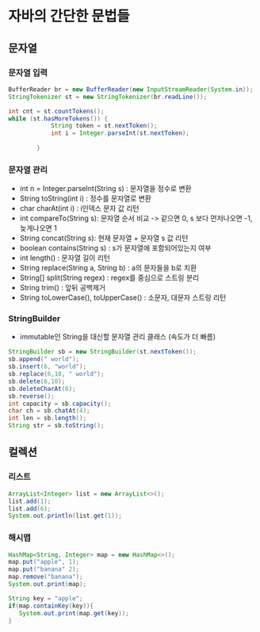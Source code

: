 # 자바의 간단한 문법들
## 문자열

### 문자열 입력
```Java
BufferReader br = new BufferReader(new InputStreamReader(System.in)); 
StringTokenizer st = new StringTokenizer(br.readLine());

int cnt = st.countTokens();
while (st.hasMoreTokens()) {
            String token = st.nextToken();
            int i = Integer.parseInt(st.nextToken);
            
        }
```
### 문자열 관리
- int n = Integer.parseInt(String s) : 문자열을 정수로 변환
- String toString(int i) : 정수를 문자열로 변환
- char charAt(int i) : i인덱스 문자 값 리턴
- int compareTo(String s): 문자열 순서 비교 -> 같으면 0, s 보다 먼저나오면 -1, 늦게나오면 1
- String concat(String s): 현재 문자열 + 문자열 s 값 리턴
- boolean contains(String s) : s가 문자열에 포함되어있는지 여부
- int length() : 문자열 길이 리턴
- String replace(String a, String b) : a의 문자들을 b로 치환
- String[] split(String regex) : regex를 중심으로 스트링 분리
- String trim() : 앞뒤 공백제거
- String toLowerCase(), toUpperCase() : 소문자, 대문자 스트링 리턴

### StringBuilder
- immutable인 String을 대신할 문자열 관리 클래스 (속도가 더 빠름)
```Java
StringBuilder sb = new StringBuilder(st.nextToken());
sb.append(" world");
sb.insert(6, "world");
sb.replace(6,10, " world");
sb.delete(6,10);
sb.deleteCharAt(6);
sb.reverse();
int capacity = sb.capacity();
char ch = sb.chatAt(4);
int len = sb.length();
String str = sb.toString();
```

## 컬렉션
### 리스트
```Java
ArrayList<Integer> list = new ArrayList<>();
list.add(1);
list.add(6);
System.out.println(list.get(1));
```

### 해시맵
```Java
HashMap<String, Integer> map = new HashMap<>();
map.put("apple", 1);
map.put("banana" 2);
map.remove("banana");
System.out.print(map);

String key = "apple";
if(map.containKey(key)){
   System.out.print(map.get(key));
}
```
